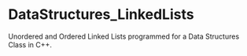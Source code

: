 # DataStructures_LinkedLists
Unordered and Ordered Linked Lists programmed for a Data Structures Class in C++.
